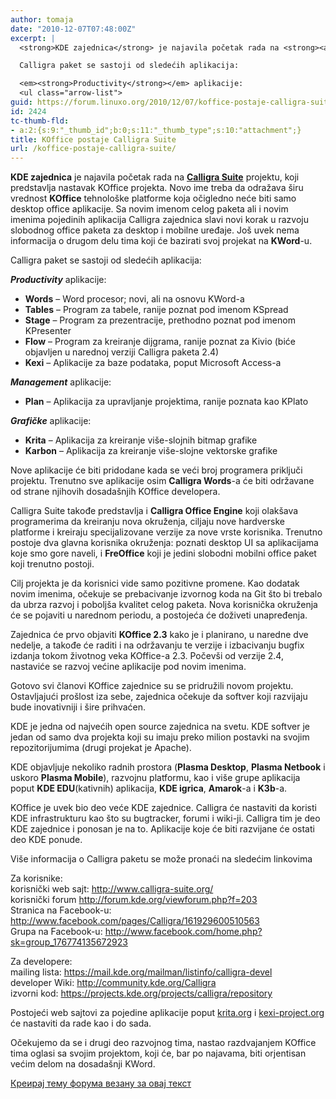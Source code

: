 ```yaml
---
author: tomaja
date: "2010-12-07T07:48:00Z"
excerpt: |
  <strong>KDE zajednica</strong> je najavila početak rada na <strong><a href="http://www.calligra-suite.org">Calligra Suite</a></strong> projektu, koji predstavlja nastavak KOffice projekta. Novo ime treba da odražava širu vrednost <strong>KOffice</strong> tehnološke platforme koja očigledno neće biti samo desktop office aplikacije. Sa novim imenom celog paketa ali i novim imenima pojedinih aplikacija Calligra zajednica slavi novi korak u razvoju slobodnog office paketa za desktop i mobilne uređaje. Još uvek nema informacija o drugom delu tima koji će bazirati svoj projekat na <strong>KWord</strong>-u.

  Calligra paket se sastoji od sledećih aplikacija:

  <em><strong>Productivity</strong></em> aplikacije:
  <ul class="arrow-list">
guid: https://forum.linuxo.org/2010/12/07/koffice-postaje-calligra-suite/
id: 2424
tc-thumb-fld:
- a:2:{s:9:"_thumb_id";b:0;s:11:"_thumb_type";s:10:"attachment";}
title: KOffice postaje Calligra Suite
url: /koffice-postaje-calligra-suite/
---
```

**KDE zajednica** je najavila početak rada na **[Calligra Suite](http://www.calligra-suite.org)** projektu, koji predstavlja nastavak KOffice projekta. Novo ime treba da odražava širu vrednost **KOffice** tehnološke platforme koja očigledno neće biti samo desktop office aplikacije. Sa novim imenom celog paketa ali i novim imenima pojedinih aplikacija Calligra zajednica slavi novi korak u razvoju slobodnog office paketa za desktop i mobilne uređaje. Još uvek nema informacija o drugom delu tima koji će bazirati svoj projekat na **KWord**-u.

Calligra paket se sastoji od sledećih aplikacija:

_**Productivity**_ aplikacije:

<ul class="arrow-list">
  <li>
    <strong>Words</strong> &#8211; Word procesor; novi, ali na osnovu KWord-a
  </li>
  <li>
    <strong>Tables</strong> &#8211; Program za tabele, ranije poznat pod imenom KSpread
  </li>
  <li>
    <strong>Stage</strong> &#8211; Program za prezentracije, prethodno poznat pod imenom KPresenter
  </li>
  <li>
    <strong>Flow</strong> &#8211; Program za kreiranje dijgrama, ranije poznat za Kivio (biće objavljen u narednoj verziji Calligra paketa 2.4)
  </li>
  <li>
    <strong>Kexi</strong> &#8211; Aplikacije za baze podataka, poput Microsoft Access-a
  </li>
</ul>

_**Management**_ aplikacije:

<ul class="arrow-list">
  <li>
    <strong>Plan</strong> &#8211; Aplikacija za upravljanje projektima, ranije poznata kao KPlato
  </li>
</ul>

_**Grafičke**_ aplikacije:

<ul class="arrow-list">
  <li>
    <strong>Krita</strong> &#8211; Aplikacija za kreiranje više-slojnih bitmap grafike
  </li>
  <li>
    <strong>Karbon</strong> &#8211; Aplikacija za kreiranje više-slojne vektorske grafike
  </li>
</ul>

Nove aplikacije će biti pridodane kada se veći broj programera priključi projektu. Trenutno sve aplikacije osim **Calligra Words**-a će biti održavane od strane njihovih dosadašnjih KOffice developera.

Calligra Suite takođe predstavlja i **Calligra Office Engine** koji olakšava programerima da kreiranju nova okruženja, ciljaju nove hardverske platforme i kreiraju specijalizovane verzije za nove vrste korisnika. Trenutno postoje dva glavna korisnika okruženja: poznati desktop UI sa aplikacijama koje smo gore naveli, i **FreOffice** koji je jedini slobodni mobilni office paket koji trenutno postoji.

Cilj projekta je da korisnici vide samo pozitivne promene. Kao dodatak novim imenima, očekuje se prebacivanje izvornog koda na Git što bi trebalo da ubrza razvoj i poboljša kvalitet celog paketa. Nova korisnička okruženja će se pojaviti u narednom periodu, a postojeća će doživeti unapređenja.

Zajednica će prvo objaviti **KOffice 2.3** kako je i planirano, u naredne dve nedelje, a takođe će raditi i na održavanju te verzije i izbacivanju bugfix izdanja tokom životnog veka KOffice-a 2.3. Počevši od verzije 2.4, nastaviće se razvoj većine aplikacije pod novim imenima.

Gotovo svi članovi KOffice zajednice su se pridružili novom projektu. Ostavljajući prošlost iza sebe, zajednica očekuje da softver koji razvijaju bude inovativniji i šire prihvaćen.

KDE je jedna od najvećih open source zajednica na svetu. KDE softver je jedan od samo dva projekta koji su imaju preko milion postavki na svojim repozitorijumima (drugi projekat je Apache).

KDE objavljuje nekoliko radnih prostora (**Plasma Desktop**, **Plasma Netbook** i uskoro **Plasma Mobile**), razvojnu platformu, kao i više grupe aplikacija poput **KDE EDU**(kativnih) aplikacija, **KDE igrica**, **Amarok**-a i **K3b**-a.

<div class="info-box">
  KOffice je uvek bio deo veće KDE zajednice. Calligra će nastaviti da koristi KDE infrastrukturu kao što su bugtracker, forumi i wiki-ji. Calligra tim je deo KDE zajednice i ponosan je na to. Aplikacije koje će biti razvijane će ostati deo KDE ponude.
</div>

<p class="info">
  Više informacija o Calligra paketu se može pronaći na sledećim linkovima
</p>

Za korisnike:  
korisnički web sajt: http://www.calligra-suite.org/  
korisnički forum http://forum.kde.org/viewforum.php?f=203  
Stranica na Facebook-u: http://www.facebook.com/pages/Calligra/161929600510563  
Grupa na Facebook-u: http://www.facebook.com/home.php?sk=group_176774135672923

Za developere:  
mailing lista: https://mail.kde.org/mailman/listinfo/calligra-devel  
developer Wiki: http://community.kde.org/Calligra  
izvorni kod: https://projects.kde.org/projects/calligra/repository

Postojeći web sajtovi za pojedine aplikacije poput [krita.org](http://www.krita.org) i [kexi-project.org](http://www.kexi-project.org) će nastaviti da rade kao i do sada. 

Očekujemo da se i drugi deo razvojnog tima, nastao razdvajanjem KOffice tima oglasi sa svojim projektom, koji će, bar po najavama, biti orjentisan većim delom na dosadašnji KWord.

[Креирај тему форума везану за овај текст](https://linuxo.org/nova-tema-na-forumu/?se_pid=2424)